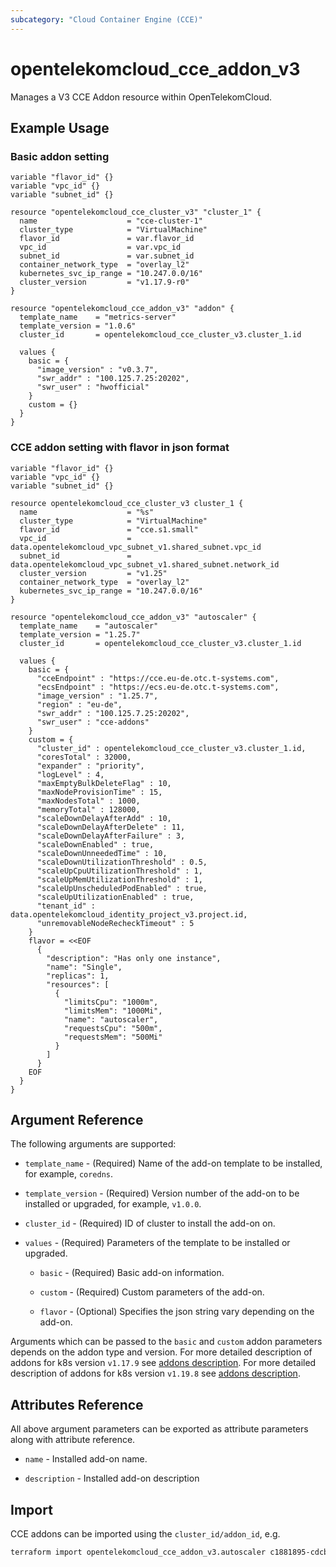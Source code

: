 ```yaml
---
subcategory: "Cloud Container Engine (CCE)"
---
```


# opentelekomcloud_cce_addon_v3

Manages a V3 CCE Addon resource within OpenTelekomCloud.

## Example Usage

### Basic addon setting

```hcl
variable "flavor_id" {}
variable "vpc_id" {}
variable "subnet_id" {}

resource "opentelekomcloud_cce_cluster_v3" "cluster_1" {
  name                    = "cce-cluster-1"
  cluster_type            = "VirtualMachine"
  flavor_id               = var.flavor_id
  vpc_id                  = var.vpc_id
  subnet_id               = var.subnet_id
  container_network_type  = "overlay_l2"
  kubernetes_svc_ip_range = "10.247.0.0/16"
  cluster_version         = "v1.17.9-r0"
}

resource "opentelekomcloud_cce_addon_v3" "addon" {
  template_name    = "metrics-server"
  template_version = "1.0.6"
  cluster_id       = opentelekomcloud_cce_cluster_v3.cluster_1.id

  values {
    basic = {
      "image_version" : "v0.3.7",
      "swr_addr" : "100.125.7.25:20202",
      "swr_user" : "hwofficial"
    }
    custom = {}
  }
}
```

### CCE addon setting with flavor in json format

```hcl
variable "flavor_id" {}
variable "vpc_id" {}
variable "subnet_id" {}

resource opentelekomcloud_cce_cluster_v3 cluster_1 {
  name                    = "%s"
  cluster_type            = "VirtualMachine"
  flavor_id               = "cce.s1.small"
  vpc_id                  = data.opentelekomcloud_vpc_subnet_v1.shared_subnet.vpc_id
  subnet_id               = data.opentelekomcloud_vpc_subnet_v1.shared_subnet.network_id
  cluster_version         = "v1.25"
  container_network_type  = "overlay_l2"
  kubernetes_svc_ip_range = "10.247.0.0/16"
}

resource "opentelekomcloud_cce_addon_v3" "autoscaler" {
  template_name    = "autoscaler"
  template_version = "1.25.7"
  cluster_id       = opentelekomcloud_cce_cluster_v3.cluster_1.id

  values {
    basic = {
      "cceEndpoint" : "https://cce.eu-de.otc.t-systems.com",
      "ecsEndpoint" : "https://ecs.eu-de.otc.t-systems.com",
      "image_version" : "1.25.7",
      "region" : "eu-de",
      "swr_addr" : "100.125.7.25:20202",
      "swr_user" : "cce-addons"
    }
    custom = {
      "cluster_id" : opentelekomcloud_cce_cluster_v3.cluster_1.id,
      "coresTotal" : 32000,
      "expander" : "priority",
      "logLevel" : 4,
      "maxEmptyBulkDeleteFlag" : 10,
      "maxNodeProvisionTime" : 15,
      "maxNodesTotal" : 1000,
      "memoryTotal" : 128000,
      "scaleDownDelayAfterAdd" : 10,
      "scaleDownDelayAfterDelete" : 11,
      "scaleDownDelayAfterFailure" : 3,
      "scaleDownEnabled" : true,
      "scaleDownUnneededTime" : 10,
      "scaleDownUtilizationThreshold" : 0.5,
      "scaleUpCpuUtilizationThreshold" : 1,
      "scaleUpMemUtilizationThreshold" : 1,
      "scaleUpUnscheduledPodEnabled" : true,
      "scaleUpUtilizationEnabled" : true,
      "tenant_id" : data.opentelekomcloud_identity_project_v3.project.id,
      "unremovableNodeRecheckTimeout" : 5
    }
    flavor = <<EOF
      {
        "description": "Has only one instance",
        "name": "Single",
        "replicas": 1,
        "resources": [
          {
            "limitsCpu": "1000m",
            "limitsMem": "1000Mi",
            "name": "autoscaler",
            "requestsCpu": "500m",
            "requestsMem": "500Mi"
          }
        ]
      }
	EOF
  }
}
```

## Argument Reference

The following arguments are supported:

* `template_name` - (Required) Name of the add-on template to be installed, for example, `coredns`.

* `template_version` - (Required) Version number of the add-on to be installed or upgraded, for example, `v1.0.0`.

* `cluster_id` - (Required) ID of cluster to install the add-on on.

* `values` - (Required) Parameters of the template to be installed or upgraded.

    * `basic` - (Required) Basic add-on information.

    * `custom` - (Required) Custom parameters of the add-on.

    * `flavor` - (Optional) Specifies the json string vary depending on the add-on.

Arguments which can be passed to the `basic` and `custom` addon parameters depends on the addon type and version.
For more detailed description of addons for k8s version `v1.17.9` see [addons description](https://github.com/opentelekomcloud/terraform-provider-opentelekomcloud/blob/devel/opentelekomcloud/services/cce/addon-templates-v1.17.9.md).
For more detailed description of addons for k8s version `v1.19.8` see [addons description](https://github.com/opentelekomcloud/terraform-provider-opentelekomcloud/blob/devel/opentelekomcloud/services/cce/addon-templates-v1.19.8.md).

## Attributes Reference

All above argument parameters can be exported as attribute parameters along with attribute reference.

* `name` - Installed add-on name.

* `description` - Installed add-on description


## Import

CCE addons can be imported using the `cluster_id/addon_id`, e.g.

```sh
terraform import opentelekomcloud_cce_addon_v3.autoscaler c1881895-cdcb-4d23-96cb-032e6a3ee667/ea257959-eeb1-4c10-8d33-26f0409a755d
```
